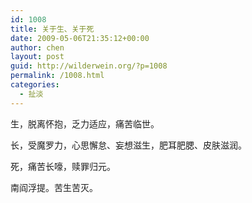 ```yaml
---
id: 1008
title: 关于生、关于死
date: 2009-05-06T21:35:12+00:00
author: chen
layout: post
guid: http://wilderwein.org/?p=1008
permalink: /1008.html
categories:
  - 扯淡
---
```

生，脱离怀抱，乏力适应，痛苦临世。

长，受魔罗力，心思懈怠、妄想滋生，肥耳肥腮、皮肤滋润。

死，痛苦长嚎，赎罪归元。

南阎浮提<span class="ArticleTitleText"><a href="http://pure-white.blog.hexun.com/28031763_d.html"></a></span>。苦生苦灭。